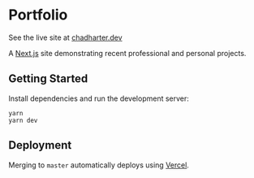 # Portfolio

See the live site at [chadharter.dev](chadharter.dev)

A [Next.js](https://nextjs.org/) site demonstrating recent professional and personal projects.

## Getting Started

Install dependencies and run the development server:

```
yarn
yarn dev
```

## Deployment

Merging to `master` automatically deploys using [Vercel](https://vercel.com/harterc1/portfolio).
